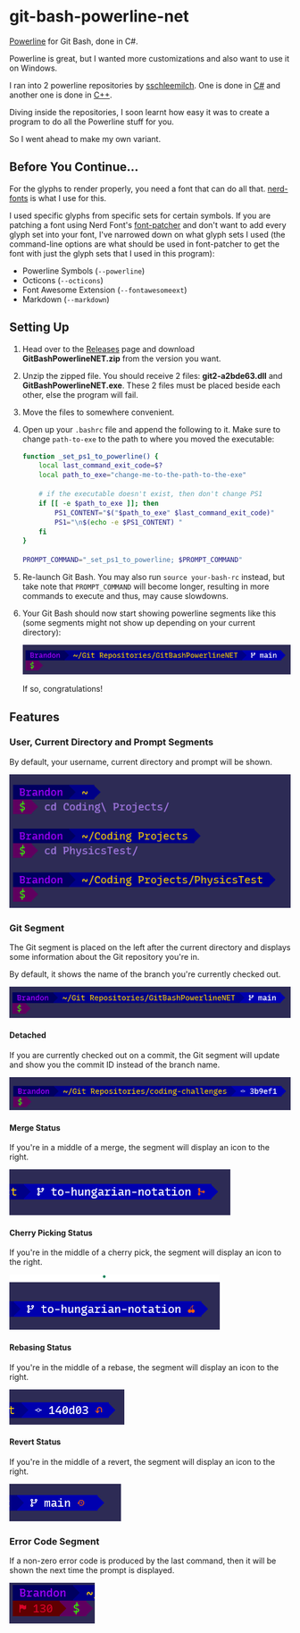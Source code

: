 # git-bash-powerline-net

[Powerline](https://github.com/powerline/powerline) for Git Bash, done in C#.

Powerline is great, but I wanted more customizations and also want to use it on Windows.

I ran into 2 powerline repositories by [sschleemilch](https://github.com/sschleemilch). One is done in [C#](https://github.com/sschleemilch/gitbash-powerline) and another one is done in [C++](https://github.com/sschleemilch/cpp-gitbash-powerline).

Diving inside the repositories, I soon learnt how easy it was to create a program to do all the Powerline stuff for you.

So I went ahead to make my own variant.

## Before You Continue...

For the glyphs to render properly, you need a font that can do all that. [nerd-fonts](https://github.com/ryanoasis/nerd-fonts) is what I use for this.

I used specific glyphs from specific sets for certain symbols. If you are patching a font using Nerd Font's [font-patcher](https://github.com/ryanoasis/nerd-fonts?tab=readme-ov-file#font-patcher) and don't want to add every glyph set into your font, I've narrowed down on what glyph sets I used (the command-line options are what should be used in font-patcher to get the font with just the glyph sets that I used in this program):

* Powerline Symbols (`--powerline`)
* Octicons (`--octicons`)
* Font Awesome Extension (`--fontawesomeext`)
* Markdown (`--markdown`)

## Setting Up

1. Head over to the [Releases](https://github.com/Brandon-Gui123/git-bash-powerline-net/releases/download/v0.1.0/GitBashPowerlineNET.zip) page and download **GitBashPowerlineNET.zip** from the version you want.

2. Unzip the zipped file. You should receive 2 files: **git2-a2bde63.dll** and **GitBashPowerlineNET.exe**. These 2 files must be placed beside each other, else the program will fail.

3. Move the files to somewhere convenient.

4. Open up your `.bashrc` file and append the following to it. Make sure to change `path-to-exe` to the path to where you moved the executable:

    ```bash
    function _set_ps1_to_powerline() {
        local last_command_exit_code=$?
        local path_to_exe="change-me-to-the-path-to-the-exe"

        # if the executable doesn't exist, then don't change PS1
        if [[ -e $path_to_exe ]]; then
            PS1_CONTENT="$("$path_to_exe" $last_command_exit_code)"
            PS1="\n$(echo -e $PS1_CONTENT) "
        fi
    }

    PROMPT_COMMAND="_set_ps1_to_powerline; $PROMPT_COMMAND"
    ```

5. Re-launch Git Bash. You may also run `source your-bash-rc` instead, but take note that `PROMPT_COMMAND` will become longer, resulting in more commands to execute and thus, may cause slowdowns.

6. Your Git Bash should now start showing powerline segments like this (some segments might not show up depending on your current directory):

    ![Screenshot of how the powerline segments might look like](screenshots/My%20Own%20Powerline%20Look.png)

    If so, congratulations!

## Features

### User, Current Directory and Prompt Segments

By default, your username, current directory and prompt will be shown.

![Screenshot of how the user and current directory segments look like](screenshots/Standard%20Powerline.png)

### Git Segment

The Git segment is placed on the left after the current directory and displays some information about the Git repository you're in.

By default, it shows the name of the branch you're currently checked out.

![Screenshot of the Git segment](screenshots/My%20Own%20Powerline%20Look.png)

#### Detached

If you are currently checked out on a commit, the Git segment will update and show you the commit ID instead of the branch name.

![Screenshot of Git segment on detached head status](screenshots/Detached%20Git%20Powerline.png)

#### Merge Status

If you're in a middle of a merge, the segment will display an icon to the right.

![Screenshot of Git segment on merge status](screenshots/Merge%20Status%20Git%20Powerline.png)

#### Cherry Picking Status

If you're in the middle of a cherry pick, the segment will display an icon to the right.

![Screenshot of Git segment on cherry-pick status](screenshots/Cherry%20Pick%20Status%20Git%20Powerline.png)

#### Rebasing Status

If you're in the middle of a rebase, the segment will display an icon to the right.

![Screenshot of Git segment on rebase status](screenshots/Rebase%20Status%20Git%20Powerline.png)

#### Revert Status

If you're in the middle of a revert, the segment will display an icon to the right.

![Screenshot of Git segment on revert status](screenshots/Revert%20Status%20Git%20Powerline.png)

### Error Code Segment

If a non-zero error code is produced by the last command, then it will be shown the next time the prompt is displayed.

![Screenshot of segment of powerline showing error code of last program](screenshots/Error%20Code%20Powerline.png)
